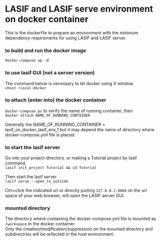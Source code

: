 # LASIF and LASIF serve environment on docker container

This is the dockerfile to prepare an environment with the minimum dependency requirements for using LASIF and LASIF server.

### to build and run the docker image
`docker-compose up -d`

### to use lasif GUI (not a server version)
The command below is necessary to let docker using X window.  
`xhost +local:docker`

### to attach (enter into) the docker container
`docker-compose ps` to verify the name of running container, then  
`docker attach NAME_OF_RUNNING_CONTAINER`  

Generally the NAME_OF_RUNNING_CONTAINER = lasif_on_docker_lasif_env_1 but it may depend the name of directory where docker-compose.yml file is placed.  

### to start the lasif server
Go into your project directory, or making a Tutorial project by lasif command,  
`lasif init_project Tutorial && cd Tutorial`  

Then start the lasif server  
`lasif serve --open_to_outside`  

Ctrl+click the indicated url or directly putting `127.0.0.1:8008` on the url space of your web browser, will open the LASIF server GUI. 



### mounted directory
The directory where containing the docker-compose.yml file is mounted as `/workspace` in the docker container.  
Only the creation/modification/suppression on the mounted directory and subdirectries will be reflected in the host environment.  

